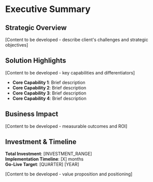 # Executive Summary

<!-- Guiding prompts - remove when drafting:
• Start with strategic overview of client needs and solution positioning
• Highlight key solution benefits and differentiators
• Include measurable business impact and ROI projections
• Present investment summary and timeline overview
• End with compelling value proposition and next steps
-->

## Strategic Overview

[Content to be developed - describe client's challenges and strategic objectives]

## Solution Highlights

[Content to be developed - key capabilities and differentiators]

- **Core Capability 1**: Brief description
- **Core Capability 2**: Brief description  
- **Core Capability 3**: Brief description
- **Core Capability 4**: Brief description

## Business Impact

[Content to be developed - measurable outcomes and ROI]

## Investment & Timeline

**Total Investment**: [INVESTMENT_RANGE]  
**Implementation Timeline**: [X] months  
**Go-Live Target**: [QUARTER] [YEAR]

[Content to be developed - value proposition and positioning]

<!-- Content development notes:
• Target: 250 words
• Priority: CRITICAL
• Next: Define client-specific value drivers and ROI metrics
• Consider: Executive audience, high-level benefits focus
-->